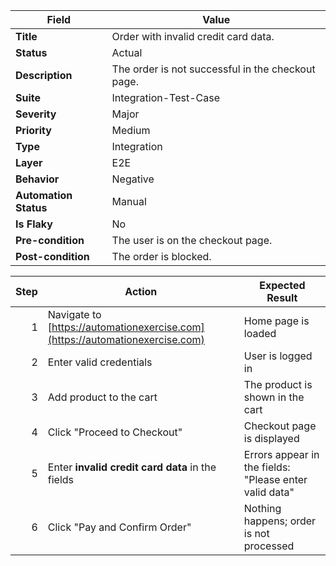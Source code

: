 
| **Field**             | **Value**                                         |
| --------------------- | ------------------------------------------------- |
| **Title**             | Order with invalid credit card data.              |
| **Status**            | Actual                                            |
| **Description**       | The order is not successful in the checkout page. |
| **Suite**             | Integration-Test-Case                             |
| **Severity**          | Major                                             |
| **Priority**          | Medium                                            |
| **Type**              | Integration                                       |
| **Layer**             | E2E                                               |
| **Behavior**          | Negative                                          |
| **Automation Status** | Manual                                            |
| **Is Flaky**          | No                                                |
| **Pre-condition**     | The user is on the checkout page.                 |
| **Post-condition**    | The order is blocked.                             |


| **Step** | **Action**                                                                   | **Expected Result**                                    |
| -------: | ---------------------------------------------------------------------------- | ------------------------------------------------------ |
|        1 | Navigate to [https://automationexercise.com](https://automationexercise.com) | Home page is loaded                                    |
|        2 | Enter valid credentials                                                      | User is logged in                                      |
|        3 | Add product to the cart                                                      | The product is shown in the cart                       |
|        4 | Click "Proceed to Checkout"                                                  | Checkout page is displayed                             |
|        5 | Enter **invalid credit card data** in the fields                             | Errors appear in the fields: "Please enter valid data" |
|        6 | Click "Pay and Confirm Order"                                                | Nothing happens; order is not processed                |
